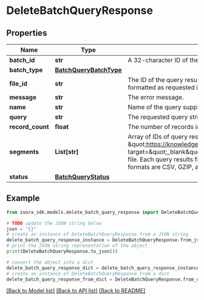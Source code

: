 # DeleteBatchQueryResponse


## Properties

Name | Type | Description | Notes
------------ | ------------- | ------------- | -------------
**batch_id** | **str** | A 32-character ID of the query batch.  | [optional] 
**batch_type** | [**BatchQueryBatchType**](BatchQueryBatchType.md) |  | [optional] 
**file_id** | **str** | The ID of the query results file.  Use Get Results Files to download the query results file. The query results file is formatted as requested in the batch job. Supported formats are CSV, GZIP, and ZIP.  | [optional] 
**message** | **str** | The error message.  | [optional] 
**name** | **str** | Name of the query supplied in the request.  | [optional] 
**query** | **str** | The requested query string.  | [optional] 
**record_count** | **float** | The number of records included in the query output file.  | [optional] 
**segments** | **List[str]** | Array of IDs of query results files. Replaces fileId for full data loads in stateful mode if &lt;a href &#x3D; \&quot;https://knowledgecenter.zuora.com/Zuora_Central_Platform/API/AB_Aggregate_Query_API/G_File_Segmentation\&quot; target&#x3D;\&quot;_blank\&quot;&gt;File Segmentation&lt;/a&gt; is enabled.  Use Get Results Files to download each query results file. Each query results file contains at most 500,000 records and is formatted as requested in the batch job. Supported formats are CSV, GZIP, and ZIP.  | [optional] 
**status** | [**BatchQueryStatus**](BatchQueryStatus.md) |  | [optional] 

## Example

```python
from zuora_sdk.models.delete_batch_query_response import DeleteBatchQueryResponse

# TODO update the JSON string below
json = "{}"
# create an instance of DeleteBatchQueryResponse from a JSON string
delete_batch_query_response_instance = DeleteBatchQueryResponse.from_json(json)
# print the JSON string representation of the object
print(DeleteBatchQueryResponse.to_json())

# convert the object into a dict
delete_batch_query_response_dict = delete_batch_query_response_instance.to_dict()
# create an instance of DeleteBatchQueryResponse from a dict
delete_batch_query_response_from_dict = DeleteBatchQueryResponse.from_dict(delete_batch_query_response_dict)
```
[[Back to Model list]](../README.md#documentation-for-models) [[Back to API list]](../README.md#documentation-for-api-endpoints) [[Back to README]](../README.md)


